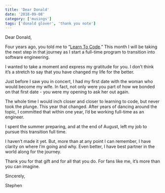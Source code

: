```yaml
---
title: 'Dear Donald'
date: '2018-09-08'
category: ['musings']
tags: ['donald glover', 'thank you note']
---
```


Dear Donald, 

Four years ago, you told me to “[Learn To Code](https://www.thehunt.com/the-hunt/XWvoQ4-childish-gambino-learn-to-code-sweatshirt).” This month I will be taking the next step in that journey as I start a full-time program to transition into software engineering.

I wanted to take a moment and express my gratitude for you. I don’t think it’s a stretch to say that you have changed my life for the better.

Just before I saw you in concert, I had my first date with the woman who would become my wife. In fact, not only were you part of how we bonded on that first date - you were my opening to ask her out again.

The whole time I would inch closer and closer to learning to code, but never took the plunge. This year that changed. After years of dancing around the topic, I committed that within one year, I’d be working full-time as an engineer.

I spent the summer preparing, and at the end of August, left my job to pursue this transition full time.

I haven’t made it yet. But, more than at any point I can remember, I have clarity on where I’m going and why. Even better, I have best partner in the world along for the journey.

Thank you for that gift and for all that you do. For fans like me, it’s more than you can imagine.

Sincerely,

Stephen